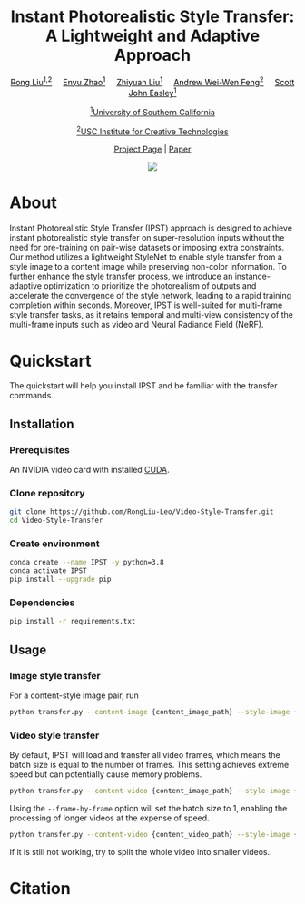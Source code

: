 <h1 align="center"> Instant Photorealistic Style Transfer:<br /> A Lightweight and Adaptive Approach </h1>
<p align="center">
<a style="color:#000000;" href="https://rongliu-leo.github.io/">Rong Liu<sup>1,2</sup></a>&nbsp;&nbsp;&nbsp;&nbsp;
<a style="color:#000000;" href="https://www.linkedin.com/in/enyu-zhao-564566250/">Enyu Zhao<sup>1</sup></a>&nbsp;&nbsp;&nbsp;&nbsp;
<a style="color:#000000;" href="https://www.linkedin.com/in/liuzy98/">Zhiyuan Liu<sup>1</sup></a>&nbsp;&nbsp;&nbsp;&nbsp;
<a style="color:#000000;" href="">Andrew Wei-Wen Feng<sup>2</sup></a>&nbsp;&nbsp;&nbsp;&nbsp;
<a style="color:#000000;" href="https://viterbi.usc.edu/directory/faculty/Easley/Scott">Scott John Easley<sup>1</sup></a>
</p>

<p align="center">
<a href="https://www.usc.edu/"><sup>1</sup>University of Southern California</a> 
</p>

<p align="center">
<a href="https://ict.usc.edu/"><sup>2</sup>USC Institute for Creative Technologies</a> 
</p>

<p align="center">
<a href="https://rongliu-leo.github.io/Video-Style-Transfer/">Project Page</a>
<a>  |  </a>
<a href="https://www.usc.edu/">Paper</a> 
</p>

 <p align="center">
<image src="asset/teaser.png">
</p>


# About
Instant Photorealistic Style Transfer (IPST) approach is designed to achieve 
instant photorealistic style transfer on super-resolution inputs without the need for pre-training on pair-wise datasets or imposing extra constraints. Our method utilizes a lightweight StyleNet to enable style transfer from a style image to a content image while preserving non-color information.
To further enhance the style transfer process, we introduce an instance-adaptive optimization to prioritize the photorealism of outputs and accelerate the convergence of the style network, leading to a rapid training completion within seconds.
Moreover, IPST is well-suited for multi-frame style transfer tasks, as it retains temporal and multi-view consistency of the multi-frame inputs such as video and Neural Radiance Field (NeRF).




# Quickstart
The quickstart will help you install IPST and be familiar with the transfer commands.

## Installation

### Prerequisites

An NVIDIA video card with installed [CUDA](https://docs.nvidia.com/cuda/cuda-quick-start-guide/index.html).

### Clone repository
```bash
git clone https://github.com/RongLiu-Leo/Video-Style-Transfer.git
cd Video-Style-Transfer
```

### Create environment

```bash
conda create --name IPST -y python=3.8
conda activate IPST
pip install --upgrade pip
```

### Dependencies
```bash
pip install -r requirements.txt
```

## Usage

### Image style transfer
For a content-style image pair, run
```bash
python transfer.py --content-image {content_image_path} --style-image {style_image_path}
```

### Video style transfer
By default, IPST will load and transfer all video frames, which means the batch size is equal to the number of frames. This setting achieves extreme speed but can potentially cause memory problems.
```bash
python transfer.py --content-video {content_image_path} --style-image {style_image_path}
```
Using the ```--frame-by-frame``` option will set the batch size to 1, enabling the processing of longer videos at the expense of speed.
```bash
python transfer.py --content-video {content_video_path} --style-image {style_image_path} --frame-by-frame True
```
If it is still not working, try to split the whole video into smaller videos.

# Citation

